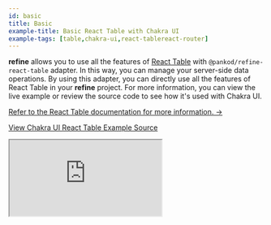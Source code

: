 ```yaml
---
id: basic
title: Basic
example-title: Basic React Table with Chakra UI
example-tags: [table,chakra-ui,react-tablereact-router]
---
```


**refine** allows you to use all the features of [React Table](https://react-table.tanstack.com/) with `@pankod/refine-react-table` adapter. In this way, you can manage your server-side data operations. By using this adapter, you can directly use all the features of React Table in your **refine** project. For more information, you can view the live example or review the source code to see how it's used with Chakra UI.

[Refer to the React Table documentation for more information. →](/docs/packages/documentation/react-table/)

[View Chakra UI React Table Example Source](https://github.com/refinedev/refine/tree/master/examples/table/reactTable/basic)

<iframe loading="lazy" src="https://stackblitz.com/github/refinedev/refine/tree/master/examples/table/chakra-ui/basic/?embed=1&view=preview&theme=dark&preset=node&ctl=1"
    style={{width: "100%", height:"80vh", border: "0px", borderRadius: "8px", overflow:"hidden"}}
    title="chakra-ui-basic-react-table-example"
></iframe>
